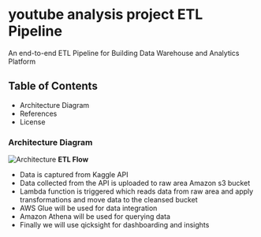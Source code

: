 # **youtube analysis project ETL Pipeline**
An end-to-end ETL Pipeline for Building Data Warehouse and Analytics Platform
## **Table of Contents**
* Architecture Diagram
* References
* License

### **Architecture Diagram**
![Architecture](https://user-images.githubusercontent.com/72258715/188996088-12d48529-8ece-4369-bfca-c83686716c5e.png)
**ETL Flow**
* Data is captured from Kaggle API
* Data collected from the API is uploaded to raw area Amazon s3 bucket
* Lambda function is triggered which reads data from raw area  and apply transformations and move data to the cleansed bucket
* AWS Glue will be used for data integration
* Amazon Athena will be used for querying data
* Finally we will use qicksight for dashboarding and insights
